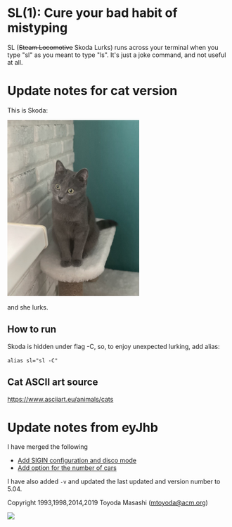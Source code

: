 SL(1): Cure your bad habit of mistyping
=======================================

SL (~~Steam Locomotive~~ Skoda Lurks) runs across your terminal when you type "sl" as
you meant to type "ls". It's just a joke command, and not useful at
all.

# Update notes for cat version

This is Skoda: 

<img src="imgs/skoda.jpg" alt="Skoda" width="300"/>

and she lurks.

## How to run

Skoda is hidden under flag -C, so, to enjoy unexpected lurking, add alias:

```alias sl="sl -C"```

## Cat ASCII art source
https://www.asciiart.eu/animals/cats

# Update notes from eyJhb
I have merged the following 

- [Add SIGIN configuration and disco mode](https://github.com/mtoyoda/sl/pull/55)
- [Add option for the number of cars](https://github.com/mtoyoda/sl/pull/56)

I have also added `-v` and updated the last updated and version number to 5.04.


Copyright 1993,1998,2014,2019 Toyoda Masashi (mtoyoda@acm.org)

![](imgs/demo-skoda.gif)
